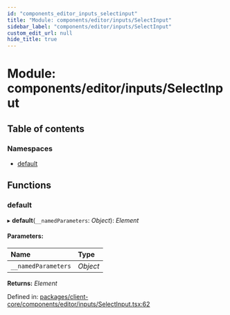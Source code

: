 ```yaml
---
id: "components_editor_inputs_selectinput"
title: "Module: components/editor/inputs/SelectInput"
sidebar_label: "components/editor/inputs/SelectInput"
custom_edit_url: null
hide_title: true
---
```


# Module: components/editor/inputs/SelectInput

## Table of contents

### Namespaces

- [default](components_editor_inputs_selectinput.default.md)

## Functions

### default

▸ **default**(`__namedParameters`: *Object*): *Element*

#### Parameters:

Name | Type |
:------ | :------ |
`__namedParameters` | *Object* |

**Returns:** *Element*

Defined in: [packages/client-core/components/editor/inputs/SelectInput.tsx:62](https://github.com/xr3ngine/xr3ngine/blob/56376a778/packages/client-core/components/editor/inputs/SelectInput.tsx#L62)
